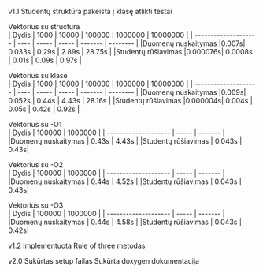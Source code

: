  v1.1
 Studentų struktūra pakeista į klasę atlikti testai
 
 Vektorius su structūra<br>
| Dydis                | 1000 | 10000 | 100000 | 1000000 | 10000000 |
| -------------------- | ---- | ----- | ----- | ------- | -------- |
|Duomenų nuskaitymas   |0.007s| 0.033s | 0.29s | 2.89s | 28.75s |
|Studentų rūšiavimas   |0.000076s| 0.0008s | 0.01s | 0.09s | 0.97s |

Vektorius su klase<br>
| Dydis                | 1000 | 10000 | 100000 | 1000000 | 10000000 |
| -------------------- | ---- | ----- | ----- | ------- | -------- |
|Duomenų nuskaitymas   |0.009s| 0.052s | 0.44s | 4.43s | 28.16s |
|Studentų rūšiavimas   |0.000004s| 0.004s | 0.05s | 0.42s | 0.92s |

Vektorius su -O1<br>
| Dydis                | 100000 | 1000000 |
| -------------------- | ----- | ------- | 
|Duomenų nuskaitymas   | 0.43s | 4.43s |
|Studentų rūšiavimas   | 0.043s | 0.43s|

Vektorius su -O2<br>
| Dydis                | 100000 | 1000000 |
| -------------------- | ----- | ------- | 
|Duomenų nuskaitymas   | 0.44s | 4.52s |
|Studentų rūšiavimas   | 0.043s | 0.43s|

Vektorius su -O3<br>
| Dydis                | 100000 | 1000000 |
| -------------------- | ----- | ------- | 
|Duomenų nuskaitymas   | 0.44s | 4.58s |
|Studentų rūšiavimas   | 0.043s | 0.42s|

v1.2
Implementuota Rule of three metodas

v2.0
Sukūrtas setup failas
Sukūrta doxygen dokumentacija
